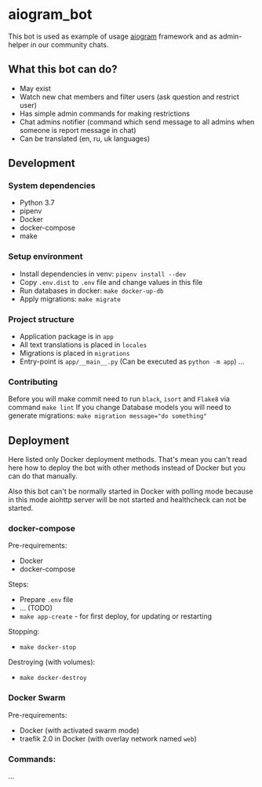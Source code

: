 # aiogram_bot

This bot is used as example of usage [aiogram](https://github.com/aiogram/aiogram) framework 
and as admin-helper in our community chats.

## What this bot can do?

- May exist
- Watch new chat members and filter users (ask question and restrict user)
- Has simple admin commands for making restrictions
- Chat admins notifier (command which send message to all admins when someone is report message in chat)
- Can be translated (en, ru, uk languages)

## Development

### System dependencies

- Python 3.7
- pipenv
- Docker
- docker-compose
- make

### Setup environment

- Install dependencies in venv: `pipenv install --dev`
- Copy `.env.dist` to `.env` file and change values in this file
- Run databases in docker: `make docker-up-db`
- Apply migrations: `make migrate`

### Project structure

- Application package is in `app`
- All text translations is placed in `locales`
- Migrations is placed in `migrations`
- Entry-point is `app/__main__.py` (Can be executed as `python -m app`)
...

### Contributing

Before you will make commit need to run `black`, `isort` and `Flake8` via command `make lint`
If you change Database models you will need to generate migrations: `make migration message="do something"`

## Deployment

Here listed only Docker deployment methods. 
That's mean you can't read here how to deploy the bot with other methods instead of Docker 
but you can do that manually.

Also this bot can't be normally started in Docker with polling mode 
because in this mode aiohttp server will be not started and healthcheck can not be started.

### docker-compose

Pre-requirements:
- Docker
- docker-compose

Steps:
- Prepare `.env` file
- ... (TODO)
- `make app-create` - for first deploy, for updating or restarting

Stopping:
- `make docker-stop`

Destroying (with volumes):
- `make docker-destroy`

### Docker Swarm

Pre-requirements:
- Docker (with activated swarm mode)
- traefik 2.0 in Docker (with overlay network named `web`)

### Commands:

...

